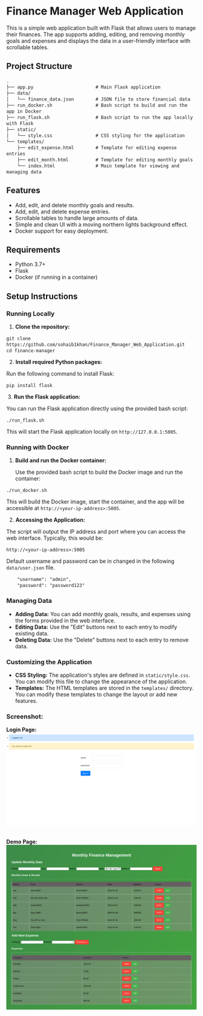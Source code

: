# Finance Manager Web Application

This is a simple web application built with Flask that allows users to manage their finances. The app supports adding, editing, and removing monthly goals and expenses and displays the data in a user-friendly interface with scrollable tables.

## Project Structure

```
.
├── app.py                       # Main Flask application
├── data/
│   └── finance_data.json        # JSON file to store financial data
├── run_docker.sh                # Bash script to build and run the app in Docker
├── run_flask.sh                 # Bash script to run the app locally with Flask
├── static/
│   └── style.css                # CSS styling for the application
└── templates/
    ├── edit_expense.html        # Template for editing expense entries
    ├── edit_month.html          # Template for editing monthly goals
    └── index.html               # Main template for viewing and managing data

```

## Features

- Add, edit, and delete monthly goals and results.
- Add, edit, and delete expense entries.
- Scrollable tables to handle large amounts of data.
- Simple and clean UI with a moving northern lights background effect.
- Docker support for easy deployment.

## Requirements

- Python 3.7+
- Flask
- Docker (if running in a container)

## Setup Instructions

### Running Locally

1.  **Clone the repository:**

```
git clone https://github.com/sohaib1khan/Finance_Manager_Web_Application.git
cd finance-manager

```

&nbsp; 2. **Install required Python packages:**

Run the following command to install Flask:

```
pip install flask
```

&nbsp;3. **Run the Flask application:**

You can run the Flask application directly using the provided bash script:

```
./run_flask.sh
```

This will start the Flask application locally on `http://127.0.0.1:5005`.

### Running with Docker

1.  **Build and run the Docker container:**
    
    Use the provided bash script to build the Docker image and run the container:
    

```
./run_docker.sh
```

This will build the Docker image, start the container, and the app will be accessible at `http://<your-ip-address>:5005`.

&nbsp; 2. **Accessing the Application:**

The script will output the IP address and port where you can access the web interface. Typically, this would be:

```
http://<your-ip-address>:5005
```

Default username and password can be in changed in the following  `data/user.json`  file. 

```
    "username": "admin",
    "password": "password123"

```


### Managing Data

- **Adding Data:** You can add monthly goals, results, and expenses using the forms provided in the web interface.
- **Editing Data:** Use the "Edit" buttons next to each entry to modify existing data.
- **Deleting Data:** Use the "Delete" buttons next to each entry to remove data.

### Customizing the Application

- **CSS Styling:** The application's styles are defined in `static/style.css`. You can modify this file to change the appearance of the application.
- **Templates:** The HTML templates are stored in the `templates/` directory. You can modify these templates to change the layout or add new features.


### Screenshot: 

**Login Page:**
![Login](https://github.com/sohaib1khan/Finance_Manager_Web_Application/blob/main/Docker/img/Login.png)
&nbsp; 

**Demo Page:**
![Demo](https://github.com/sohaib1khan/Finance_Manager_Web_Application/blob/main/Docker/img/Screenshot%202024-09-04%20at%2000-27-38%20Finance%20Manager.png)
